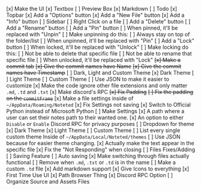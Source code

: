 [x] Make the UI
    [x] Textbox
    [ ] Preview Box
        [x] Markdown
        [ ] Todo
    [x] Topbar
        [x] Add a "Options" button
        [x] Add a "New File" button
        [x] Add a "Info" button
    [ ] Sidebar
        [ ] Right Click on a file
            [ ] Add a "Delete" button
            [ ] Add a "Rename" button
            [ ] Add a "Pin" button
                [ ] When pinned, it'll be replaced with "Unpin"
                    [ ] Make unpinning do this:
                        [ ] Always stay on top of the folder/list
                [ ] When unpinned, it'll be replaced with "Pin"
            [ ] Add a "Lock" button
                [ ] When locked, it'll be replaced with "Unlock"
                    [ ] Make locking do this:
                        [ ] Not be able to delete that specific file
                        [ ] Not be able to rename that specific file
                [ ] When unlocked, it'll be replaced with "Lock"
    ~~[x] Make a commit tab~~
        ~~[x] Give the commit names have Name~~
        ~~[x] Give the commit names have Timestamp~~
    [ ] Dark, Light and Custom Theme
        [x] Dark Theme
        [ ] Light Theme
        [ ] Custom Theme
            [ ] Use JSON to make it easier to customize
[x] Make the code ignore other file extensions and only matter `.md`, `.td` and `.txt`
[x] Make discord's RPC
~~[x] Fix Padding~~
    ~~[ ] Fix the padding on the `commitFrame`~~
[x] Make a file settings inside of `~/AppData/Roaming/Noteted`
    [x] Fix Settings not saving
        [x] Switch to Official Python instead of Microsoft Python
[ ] Make Settings
    [x] A path where a user can set their notes path to their wanted one.
    [x] An option to either `Disable` or `Enable` Discord RPC for privacy purposes
    [ ] Dropdown for theme
        [x] Dark Theme
        [x] Light Theme
        [ ] Custom Theme
            [ ] List every single custom theme Inside of `~/AppData/Local/Noteted/themes`
            [ ] Use JSON because for easier theme changing.
[x] Actually make the text appear in the specific file
[x] Fix the "Not Responding" when closing
[ ] Files Fixes/Adding
    [ ] Saving Feature
    [ ] Auto saving
    [x] Make switching through files actually functional
    [ ] Remove when `.md`, `.txt` or `.td` is in the name
    [ ] Make a custom `.td` file
    [x] Add markdown support
[x] Give Icons to everything
[x] First Time Use UI
    [x] Path Browser Thing
    [x] Discord RPC Option
[ ] Organize Source and Assets Files